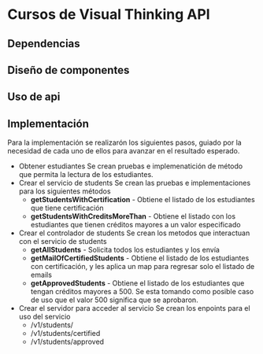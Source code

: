 # Cursos de Visual Thinking API

## Dependencias

## Diseño de componentes

## Uso de api

## Implementación

Para la implementación se realizarón los siguientes pasos, guiado por la necesidad de cada uno de ellos para avanzar en el resultado esperado.

* Obtener estudiantes
  Se crean pruebas e implemenatición de método que permita la lectura de los estudiantes.
* Crear el servicio de students
  Se crean las pruebas e implementaciones para los siguientes métodos
  * **getStudentsWithCertification** - Obtiene el listado de los estudiantes que tiene certificación
  * **getStudentsWithCreditsMoreThan** - Obtiene el listado con los estudiantes que tienen créditos mayores a un valor especificado
* Crear el controlador de students
  Se crean los metodos que interactuan con el servicio de students
  * **getAllStudents** - Solicita todos los estudiantes y los envía 
  * **getMailOfCertifiedStudents** - Obtiene el listado de los estudiantes con certificación, y les aplica un map para regresar solo el listado de emails
  * **getApprovedStudents** - Obtiene el listado de los estudiantes que tengan créditos mayores a 500. Se esta tomando como posible caso de uso que el valor 500 significa que se aprobaron.
* Crear el servidor para acceder al servicio
  Se crean los enpoints para el uso del servicio
  * /v1/students/
  * /v1/students/certified
  * /v1/students/approved


